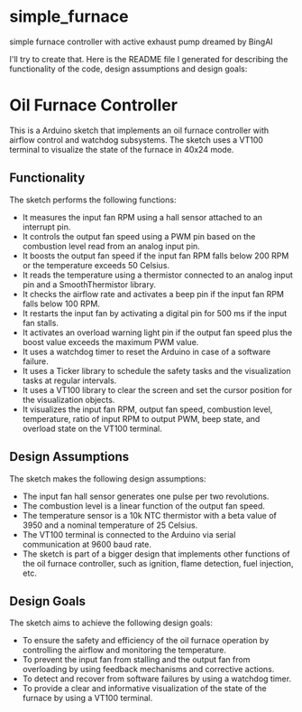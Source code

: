 # simple_furnace
simple furnace controller with active exhaust pump dreamed by BingAI 

I'll try to create that. Here is the README file I generated for describing the functionality of the code, design assumptions and design goals:

# Oil Furnace Controller

This is a Arduino sketch that implements an oil furnace controller with airflow control and watchdog subsystems. The sketch uses a VT100 terminal to visualize the state of the furnace in 40x24 mode.

## Functionality

The sketch performs the following functions:

- It measures the input fan RPM using a hall sensor attached to an interrupt pin.
- It controls the output fan speed using a PWM pin based on the combustion level read from an analog input pin.
- It boosts the output fan speed if the input fan RPM falls below 200 RPM or the temperature exceeds 50 Celsius.
- It reads the temperature using a thermistor connected to an analog input pin and a SmoothThermistor library.
- It checks the airflow rate and activates a beep pin if the input fan RPM falls below 100 RPM.
- It restarts the input fan by activating a digital pin for 500 ms if the input fan stalls.
- It activates an overload warning light pin if the output fan speed plus the boost value exceeds the maximum PWM value.
- It uses a watchdog timer to reset the Arduino in case of a software failure.
- It uses a Ticker library to schedule the safety tasks and the visualization tasks at regular intervals.
- It uses a VT100 library to clear the screen and set the cursor position for the visualization objects.
- It visualizes the input fan RPM, output fan speed, combustion level, temperature, ratio of input RPM to output PWM, beep state, and overload state on the VT100 terminal.

## Design Assumptions

The sketch makes the following design assumptions:

- The input fan hall sensor generates one pulse per two revolutions.
- The combustion level is a linear function of the output fan speed.
- The temperature sensor is a 10k NTC thermistor with a beta value of 3950 and a nominal temperature of 25 Celsius.
- The VT100 terminal is connected to the Arduino via serial communication at 9600 baud rate.
- The sketch is part of a bigger design that implements other functions of the oil furnace controller, such as ignition, flame detection, fuel injection, etc.

## Design Goals

The sketch aims to achieve the following design goals:

- To ensure the safety and efficiency of the oil furnace operation by controlling the airflow and monitoring the temperature.
- To prevent the input fan from stalling and the output fan from overloading by using feedback mechanisms and corrective actions.
- To detect and recover from software failures by using a watchdog timer.
- To provide a clear and informative visualization of the state of the furnace by using a VT100 terminal.
